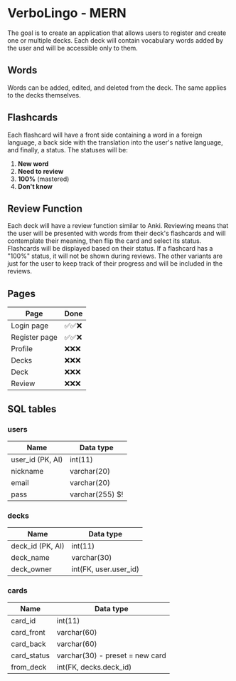 # VerboLingo - MERN

The goal is to create an application that allows users to register and create one or multiple decks. Each deck will contain vocabulary words added by the user and will be accessible only to them.

## Words

Words can be added, edited, and deleted from the deck. The same applies to the decks themselves.

## Flashcards

Each flashcard will have a front side containing a word in a foreign language, a back side with the translation into the user's native language, and finally, a status. The statuses will be:

1. **New word**
2. **Need to review**
3. **100%** (mastered)
4. **Don't know**

## Review Function

Each deck will have a review function similar to Anki. Reviewing means that the user will be presented with words from their deck's flashcards and will contemplate their meaning, then flip the card and select its status. Flashcards will be displayed based on their status. If a flashcard has a "100%" status, it will not be shown during reviews. The other variants are just for the user to keep track of their progress and will be included in the reviews.

## Pages

|  Page           |   Done     |
|----------       |  ----------
| Login page      | ✅✅❌    |
| Register page   | ✅✅❌    |
| Profile         | ❌❌❌    |
| Decks           | ❌❌❌    |
| Deck            | ❌❌❌    |
| Review          | ❌❌❌    |

## SQL tables

### users

|  Name              |   Data type       |
|----------          |  ----------       |
| user_id (PK, AI)   | int(11)           |
| nickname           | varchar(20)       |
| email              | varchar(20)       |
| pass               | varchar(255)  $!  |

### decks

|  Name              |   Data type           |
|----------          |  ----------           |
| deck_id (PK, AI)   | int(11)               |
| deck_name          | varchar(30)           |
| deck_owner         | int(FK, user.user_id) |

### cards

|  Name              |   Data type                     |
|----------          |  ----------                     |
| card_id            | int(11)                         |
| card_front         | varchar(60)                     |
| card_back          | varchar(60)                     |
| card_status        | varchar(30) - preset = new card |
| from_deck          | int(FK, decks.deck_id)          |


